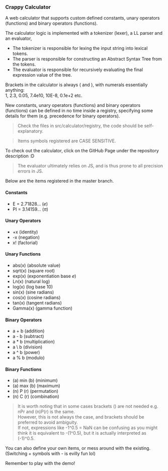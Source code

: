 ### Crappy Calculator

A web calculator that supports custom defined
constants, unary operators (functions) and binary operators (functions).

The calculator logic is implemented with a tokenizer (lexer), a LL parser and an evaluator,

- The tokenizer is responsible for lexing the input string into lexical tokens.
- The parser is responsible for constructing an Abstract Syntax Tree from the tokens.
- The evaluator is responsible for recursively evaluating the final expression value of the tree.

Brackets in the calculator is always ( and ),
with numerals essentially anything:  
1, 2.3, 0.05, 7.4e10, 10E-8, 0.1e+2 etc.

New constants, unary operators (functions) and binary operators (functions)
can be defined in no time inside a registry, specifying some details for them
(e.g. precedence for binary operators).

> Check the files in src/calculator/registry, the code should be self-explanatory.

> Items symbols registered are CASE SENSITIVE.

To check out the calculator, click on the GitHub Page under the repository description :D

> The evaluator ultimately relies on JS,
> and is thus prone to all precision errors in JS.

Below are the items registered in the master branch.

#### Constants

- E = 2.71828... ($e$)
- PI = 3.14159... ($\pi$)

#### Unary Operators

- \+x (identity)
- \-x (negation)
- x! (factorial)

#### Unary Functions

- abs(x) (absolute value)
- sqrt(x) (square root)
- exp(x) (exponentiation base $e$)
- Ln(x) (natural log)
- log(x) (log base 10)
- sin(x) (sine radians)
- cos(x) (cosine radians)
- tan(x) (tangent radians)
- Gamma(x) (gamma function)

#### Binary Operators

- a \+ b (addition)
- a \- b (subtract)
- a \* b (multiplication)
- a \ b (division)
- a ^ b (power)
- a % b (modulo)

#### Binary Functions

- (a) min (b) (minimum)
- (a) max (b) (maximum)
- (n) P (r) (permutation)
- (n) C (r) (combination)

> It is worth noting that in some cases brackets () are not needed e.g. nPr and (n)P(r) is the same.  
> However, this is not always the case, and brackets should be preferred to avoid ambiguity.  
> If not, expressions like -1^0.5 = NaN can be confusing as you might think it is equivalent to -(1^0.5),
> but it is actually interpreted as (-1)^0.5.

You can also define your own items, or mess around with the existing.
(Switching + symbols with - is evilly fun lol)

Remember to play with the demo!
